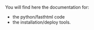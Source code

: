 
You will find here the documentation for:

- the python/fasthtml code
- the installation/deploy tools.
